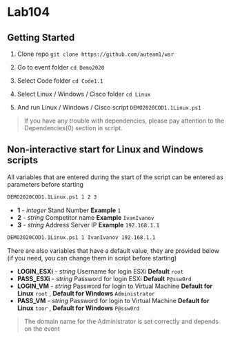 # Lab104
## Getting Started
1. Clone repo `git clone https://github.com/auteam1/wsr`

2. Go to event folder `cd Demo2020`

3. Select Code folder `cd Code1.1`

4. Select Linux / Windows / Cisco folder `cd Linux`

5. And run Linux / Windows / Cisco script `DEMO2020COD1.1Linux.ps1`

> If you have any trouble with dependencies, please pay attention to the Dependencies(0) section in script.

## Non-interactive start for Linux and Windows scripts
All variables that are entered during the start of the script can be entered as parameters before starting

```bash
DEMO2020COD1.1Linux.ps1 1 2 3
```
* **1** - _integer_ Stand Number **Example** `1`
* **2** - _string_ Competitor name **Example** `IvanIvanov`
* **3** - _string_ Address Server IP **Example** `192.168.1.1`

```bash
DEMO2020COD1.1Linux.ps1 1 IvanIvanov 192.168.1.1
```

There are also variables that have a default value, they are provided below (if you need, you can change them in script before starting)

* **LOGIN_ESXi** - _string_ Username for login ESXi **Default** `root`
* **PASS_ESXi** - _string_ Password for login ESXi **Default** `P@ssw0rd`
* **LOGIN_VM** - _string_ Password for login to Virtual Machine **Default for Linux** `root` , **Default for Windows** `Administrator`
* **PASS_VM** - _string_ Password for login to Virtual Machine **Default for Linux** `toor` , **Default for Windows** `P@ssw0rd`
> The domain name for the Administrator is set correctly and depends on the event 
